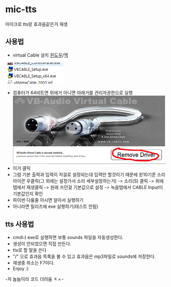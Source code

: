 ﻿# mic-tts
마이크로 tts랑 효과음같은거 재생

## 사용법
- virtual Cable 설치 [윈도우](https://download.vb-audio.com/Download_CABLE/VBCABLE_Driver_Pack43.zip)/[맥](https://download.vb-audio.com/Download_MAC/VBCable_MACDriver_Pack108.dmg)

![1](./pic/2.PNG)
- 컴퓨터가 64비트면 위에거 아니면 아래거를 관리자권한으로 실행
![2](./pic/1.PNG)
- 이거 클릭
- 그럼 기본 출력과 입력이 저걸로 설정되는데 입력만 할것이기 때문에 윈10기준 소리 아이콘 우클릭(그 외에는 설정가서 소리 세부설정하는거) -> 소리(S) 클릭 -> 위에 탭에서 재생클릭 -> 원래 쓰던걸 기본값으로 설정 -> 녹음탭에서 CABLE Input이 기본값인지 확인
- 파이썬 다룰줄 아시면 알아서 실행하기
- 아니라면 릴리즈에 exe 실행하기(테스트 안됨)

## tts 사용법
- cmd나 exe로 실행하면 보통 sounds 파일을 자동생성한다.
- 생성이 안되었으면 직접 만든다.
- tts로 할 말을 쓴다
- "/" 으로 효과음 목록을 볼 수 있고 효과음은 mp3파일로 sounds에 저장한다.
- 재생중 취소는 F7이다.
- Enjoy :)


-저 늅늅이라 코드 더러움 ㅈㅅ-